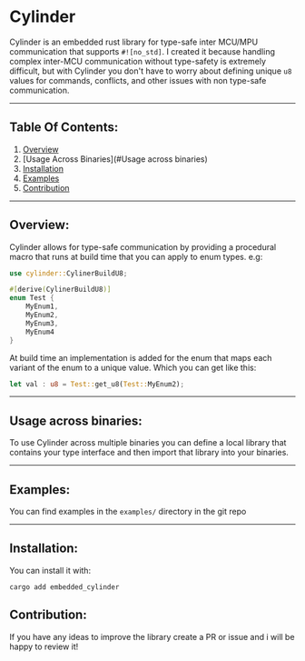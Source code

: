 # Cylinder


Cylinder is an embedded rust library for type-safe inter MCU/MPU communication 
that supports `#![no_std]`. I created it because handling 
complex inter-MCU communication without type-safety
is extremely difficult, but with Cylinder you don't have
to worry about defining unique `u8` values for 
commands, conflicts, and other issues with non type-safe communication.


---
## Table Of Contents:
1. [Overview](#Overview)
2. [Usage Across Binaries](#Usage across binaries)
2. [Installation](#Installation)
3. [Examples](#Examples)
4. [Contribution](#Contribution)
---
## Overview:
Cylinder allows for 
type-safe communication by providing a procedural macro that runs at build time that 
you can apply to enum types. e.g:
```rust
use cylinder::CylinerBuildU8;

#[derive(CylinerBuildU8)]
enum Test {
    MyEnum1,
    MyEnum2,
    MyEnum3,
    MyEnum4
}
```

At build time an implementation is added for the enum that maps each variant of the enum to
a unique value. Which you can get like this:

```rust
let val : u8 = Test::get_u8(Test::MyEnum2);
```

---

## Usage across binaries:

To use Cylinder across multiple binaries you can define a local library
that contains your type interface and then import that library into your binaries.

---
## Examples:

You can find examples in the `examples/` directory in the git repo

---
## Installation:
You can install it with:
```shell
cargo add embedded_cylinder
```
## Contribution:
If you have any ideas to improve the library create a PR or issue and i will be happy to review it!